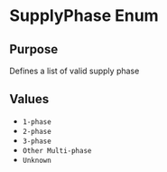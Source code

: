 # SupplyPhase Enum

## Purpose

Defines a list of valid supply phase

## Values

- `1-phase`
- `2-phase`
- `3-phase`
- `Other Multi-phase`
- `Unknown`